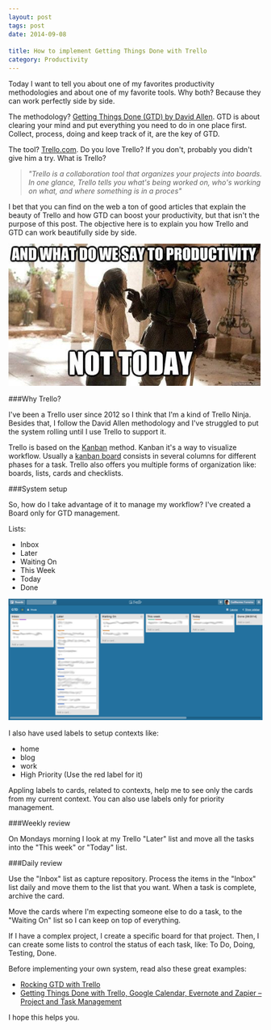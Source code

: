 ```yaml
---
layout: post
tags: post
date: 2014-09-08

title: How to implement Getting Things Done with Trello
category: Productivity
---
```


Today I want to tell you about one of my favorites productivity methodologies and about one of my favorite tools. Why both? Because they can work perfectly side by side.

The methodology? [Getting Things Done (GTD) by David Allen](http://gettingthingsdone.com/). GTD is about clearing your mind and put everything you need to do in one place first. Collect, process, doing and keep track of it, are the key of GTD.

The tool? [Trello.com](https://trello.com/). Do you love Trello? If you don't, probably you didn't give him a try. What is Trello?
>*"Trello is a collaboration tool that organizes your projects into boards. In one glance, Trello tells you what's being worked on, who's working on what, and where something is in a proces"*

I bet that you can find on the web a ton of good articles that explain the beauty of Trello and how GTD can boost your productivity, but that isn't the purpose of this post.
The objective here is to explain you how Trello and GTD can work beautifully side by side.

<!--excerpt-->

![Productivity funny](/images/how-to-implement-getting-things-done-with-trello-funny-productivity.jpg)

###Why Trello?

I've been a Trello user since 2012 so I think that I'm a kind of Trello Ninja. Besides that, I follow the David Allen methodology and I've struggled to put the system rolling until I use Trello to support it.

Trello is based on the [Kanban](http://en.wikipedia.org/wiki/Kanban) method. Kanban it's a way to visualize workflow. Usually a [kanban board](http://en.wikipedia.org/wiki/Kanban_board) consists in several columns for different phases for a task. Trello also offers you multiple forms of organization like: boards, lists, cards and checklists.

###System setup 

So, how do I take advantage of it to manage my workflow? I've created a Board only for GTD management. 

Lists:
    
 - Inbox
 - Later
 - Waiting On
 - This Week
 - Today
 - Done

![Trello board](/images/how-to-implement-getting-things-done-with-trello-board.png)



I also have used labels to setup contexts like:

 - home
 - blog
 - work
 - High Priority (Use the red label for it)

Appling labels to cards, related to contexts, help me to see only the cards from my current context. You can also use labels only for priority management.

###Weekly review

On Mondays morning I look at my Trello "Later" list and move all the tasks into the "This week" or "Today" list. 

###Daily review

Use the "Inbox" list as capture repository. Process the items in the "Inbox" list daily and move them to the list that you want.
When a task is complete, archive the card.

Move the cards where I'm expecting someone else to do a task, to the "Waiting On" list so I can keep on top of everything.

If I have a complex project, I create a specific board for that project. Then, I can create some lists to control the status of each task, like: To Do, Doing, Testing, Done.

Before implementing your own system, read also these great examples:

 - [Rocking GTD with Trello](http://joshuaearl.com/rocking-gtd-with-trello/)
 - [Getting Things Done with Trello, Google Calendar, Evernote and Zapier – Project and Task Management](http://schurpf.com/getting-things-done-trello-google-calendar-evernote-zapier-project-task-management/)

I hope this helps you.


